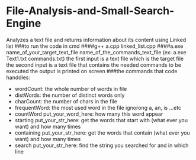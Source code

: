 # File-Analysis-and-Small-Search-Engine
Analyzes a text file and returns information about its  content using Linked list
###to run the code in cmd 
####g++ a.cpp linked_list.cpp
####a.exe name_of_your_target_text_file name_of_the_commands_text_file  (ex: a.exe Text1.txt commands.txt)
the first input is a text file which is the target file
the second input is a text file that contains the needed commands to be executed 
the output is printed on screen
###the commands that code handdles:
- wordCount: the whole number of words in file
- distWords: the number of distinct words only
- charCount: the number of chars in the file
- frequentWord: the most used word in the file ignorong a, an, is ...etc
- countWord put_your_word_here: how many this word appear 
- starting put_your_str_here: get the words that start with (what ever you want) and how many times
- containing put_your_str_here: get the words that contain (what ever you want) and how many times
- search put_your_str_here: find the string you searched for and in which line
